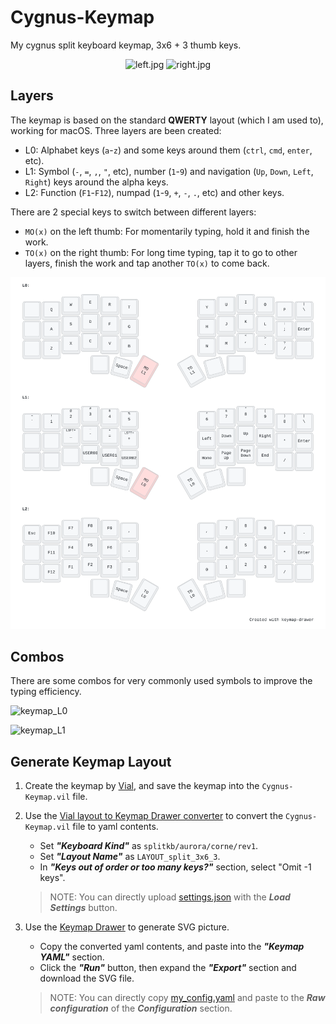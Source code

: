 # Cygnus-Keymap

My cygnus split keyboard keymap, 3x6 + 3 thumb keys.

<p align="center">
  <img
    alt="left.jpg"
src="https://github.com/user-attachments/assets/77818f71-ea55-4e1b-a305-c8182c44927f"
    width="45%"
  />
  <img
    alt="right.jpg"
src="https://github.com/user-attachments/assets/62fb9ab4-f29f-4834-9fdf-3b0d631bacac"
    width="45%"
  />
</p>

## Layers

The keymap is based on the standard **QWERTY** layout (which I am used to), working for macOS. Three layers are been created:

- L0: Alphabet keys (`a`-`z`) and some keys around them (`ctrl`, `cmd`, `enter`, etc).
- L1: Symbol (`-`, `=`, `,`, `"`, etc), number (`1`-`9`) and navigation (`Up`, `Down`, `Left`, `Right`) keys around the alpha keys.
- L2: Function (`F1`-`F12`), numpad (`1`-`9`, `+`, `-`, `.`, etc) and other keys.

There are 2 special keys to switch between different layers:

- `MO(x)` on the left thumb: For momentarily typing, hold it and finish the work.
- `TO(x)` on the right thumb: For long time typing, tap it to go to other layers, finish the work and tap another `TO(x)` to come back.

![keymap](my_keymap.svg)

## Combos

There are some combos for very commonly used symbols to improve the typing efficiency.

![keymap_L0](my_keymap_L0.svg)

![keymap_L1](my_keymap_L1.svg)

## Generate Keymap Layout

1. Create the keymap by [Vial](https://get.vial.today/), and save the keymap into the `Cygnus-Keymap.vil` file.
2. Use the [Vial layout to Keymap Drawer converter](https://yal-tools.github.io/vial-to-keymap-drawer/) to convert the `Cygnus-Keymap.vil` file to yaml contents.

   - Set _**"Keyboard Kind"**_ as `splitkb/aurora/corne/rev1`.
   - Set _**"Layout Name"**_ as `LAYOUT_split_3x6_3`.
   - In _**"Keys out of order or too many keys?"**_ section, select "Omit -1 keys".

   > NOTE: You can directly upload [settings.json](settings.json) with the _**Load Settings**_ button.

3. Use the [Keymap Drawer](https://keymap-drawer.streamlit.app/) to generate SVG picture.

   - Copy the converted yaml contents, and paste into the _**"Keymap YAML"**_ section.
   - Click the _**"Run"**_ button, then expand the _**"Export"**_ section and download the SVG file.

   > NOTE: You can directly copy [my_config.yaml](my_config.yaml) and paste to the _**Raw configuration**_ of the _**Configuration**_ section.
